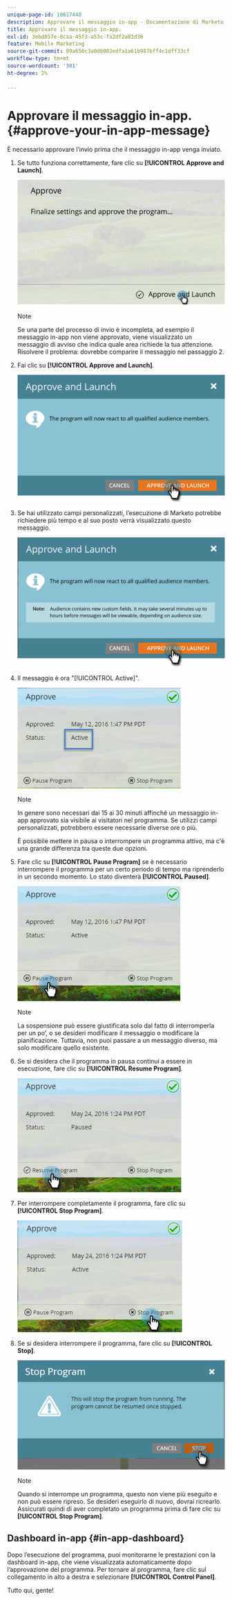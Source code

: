 ```yaml
---
unique-page-id: 10617440
description: Approvare il messaggio in-app - Documentazione di Marketo - Documentazione del prodotto
title: Approvare il messaggio in-app.
exl-id: 3ebd857e-8caa-45f3-a53c-fa2df2a81d36
feature: Mobile Marketing
source-git-commit: 09a656c3a0d0002edfa1a61b987bff4c1dff33cf
workflow-type: tm+mt
source-wordcount: '301'
ht-degree: 2%

---
```


# Approvare il messaggio in-app. {#approve-your-in-app-message}

È necessario approvare l’invio prima che il messaggio in-app venga inviato.

1. Se tutto funziona correttamente, fare clic su **[!UICONTROL Approve and Launch]**.

   ![](assets/pasted-image-at-2016-05-31-02-08-pm-281-29.png)

   >[!NOTE]
   >
   >Se una parte del processo di invio è incompleta, ad esempio il messaggio in-app non viene approvato, viene visualizzato un messaggio di avviso che indica quale area richiede la tua attenzione. Risolvere il problema: dovrebbe comparire il messaggio nel passaggio 2.

1. Fai clic su **[!UICONTROL Approve and Launch]**.

   ![](assets/pasted-image-at-2016-05-31-02-08-pm.png)

1. Se hai utilizzato campi personalizzati, l’esecuzione di Marketo potrebbe richiedere più tempo e al suo posto verrà visualizzato questo messaggio.

   ![](assets/pasted-image-at-2016-05-31-02-09-pm.png)

1. Il messaggio è ora &quot;[!UICONTROL Active]&quot;.

   ![](assets/image2016-5-12-13-3a49-3a5.png)

   >[!NOTE]
   >
   >In genere sono necessari dai 15 ai 30 minuti affinché un messaggio in-app approvato sia visibile ai visitatori nel programma. Se utilizzi campi personalizzati, potrebbero essere necessarie diverse ore o più.

   È possibile mettere in pausa o interrompere un programma attivo, ma c&#39;è una grande differenza tra queste due opzioni.

1. Fare clic su **[!UICONTROL Pause Program]** se è necessario interrompere il programma per un certo periodo di tempo ma riprenderlo in un secondo momento. Lo stato diventerà **[!UICONTROL Paused]**.

   ![](assets/image2016-5-12-13-3a50-3a26.png)

   >[!NOTE]
   >
   >La sospensione può essere giustificata solo dal fatto di interromperla per un po’, o se desideri modificare il messaggio o modificare la pianificazione. Tuttavia, non puoi passare a un messaggio diverso, ma solo modificare quello esistente.

1. Se si desidera che il programma in pausa continui a essere in esecuzione, fare clic su **[!UICONTROL Resume Program]**.

   ![](assets/image2016-5-24-13-3a26-3a43.png)

1. Per interrompere completamente il programma, fare clic su **[!UICONTROL Stop Program]**.

   ![](assets/image2016-5-24-13-3a29-3a35.png)

1. Se si desidera interrompere il programma, fare clic su **[!UICONTROL Stop]**.

   ![](assets/image2016-5-24-13-3a31-3a22.png)

   >[!NOTE]
   >
   >Quando si interrompe un programma, questo non viene più eseguito e non può essere ripreso. Se desideri eseguirlo di nuovo, dovrai ricrearlo. Assicurati quindi di aver completato un programma prima di fare clic su **[!UICONTROL Stop Program]**.

## Dashboard in-app {#in-app-dashboard}

Dopo l’esecuzione del programma, puoi monitorarne le prestazioni con la dashboard in-app, che viene visualizzata automaticamente dopo l’approvazione del programma. Per tornare al programma, fare clic sul collegamento in alto a destra e selezionare **[!UICONTROL Control Panel]**.

Tutto qui, gente!
